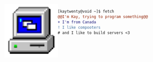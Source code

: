 <img align="left" height="170" src="resources/computer.gif"/>

```diff
[kaytwenty@void ~]$ fetch
@@I'm Kay, trying to program something@@
+ I'm from Canada
! I like compooters
# and I like to build servers <3
```
